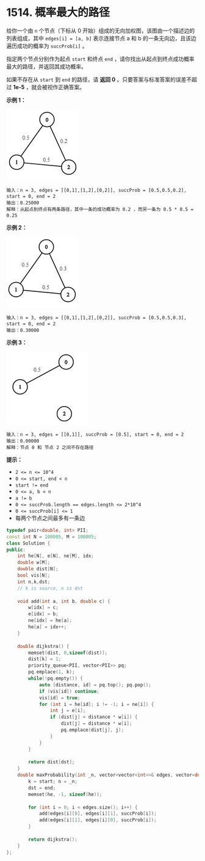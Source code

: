 # 1514. 概率最大的路径



给你一个由 `n` 个节点（下标从 0 开始）组成的无向加权图，该图由一个描述边的列表组成，其中 `edges[i] = [a, b]` 表示连接节点 a 和 b 的一条无向边，且该边遍历成功的概率为 `succProb[i]` 。

指定两个节点分别作为起点 `start` 和终点 `end` ，请你找出从起点到终点成功概率最大的路径，并返回其成功概率。

如果不存在从 `start` 到 `end` 的路径，请 **返回 0** 。只要答案与标准答案的误差不超过 **1e-5** ，就会被视作正确答案。

**示例 1：**

![](<../../../.gitbook/assets/image (6) (1).png>)

```
输入：n = 3, edges = [[0,1],[1,2],[0,2]], succProb = [0.5,0.5,0.2], start = 0, end = 2
输出：0.25000
解释：从起点到终点有两条路径，其中一条的成功概率为 0.2 ，而另一条为 0.5 * 0.5 = 0.25
```

**示例 2：**

![](<../../../.gitbook/assets/image (3).png>)

```
输入：n = 3, edges = [[0,1],[1,2],[0,2]], succProb = [0.5,0.5,0.3], start = 0, end = 2
输出：0.30000
```

**示例 3：**

![](<../../../.gitbook/assets/image (5).png>)

```
输入：n = 3, edges = [[0,1]], succProb = [0.5], start = 0, end = 2
输出：0.00000
解释：节点 0 和 节点 2 之间不存在路径
```

**提示：**

* `2 <= n <= 10^4`
* `0 <= start, end < n`
* `start != end`
* `0 <= a, b < n`
* `a != b`
* `0 <= succProb.length == edges.length <= 2*10^4`
* `0 <= succProb[i] <= 1`
* 每两个节点之间最多有一条边

```cpp
typedef pair<double, int> PII;
const int N = 100005, M = 100005;
class Solution {
public:
    int he[N], e[N], ne[M], idx;
    double w[M];
    double dist[N];
    bool vis[N];
    int n,k,dst; 
    // k is source, n is dst
    
    void add(int a, int b, double c) {
        w[idx] = c; 
        e[idx] = b; 
        ne[idx] = he[a]; 
        he[a] = idx++;
    }

    double dijkstra() {
        memset(dist, 0,sizeof(dist));
        dist[k] = 1;
        priority_queue<PII, vector<PII>> pq;
        pq.emplace(1, k);
        while(!pq.empty()) {
            auto [distance, id] = pq.top(); pq.pop();
            if (vis[id]) continue;
            vis[id] = true;
            for (int i = he[id]; i != -1; i = ne[i]) {
                int j = e[i];
                if (dist[j] < distance * w[i]) {
                    dist[j] = distance * w[i];
                    pq.emplace(dist[j], j);
                }
            }
        }

        return dist[dst];
    }
    double maxProbability(int _n, vector<vector<int>>& edges, vector<double>& succProb, int start, int end) {
        k = start; n = _n;
        dst = end;
        memset(he, -1, sizeof(he));
        
        for (int i = 0; i < edges.size(); i++) {
            add(edges[i][0], edges[i][1], succProb[i]);
            add(edges[i][1], edges[i][0], succProb[i]);
        }
        
        return dijkstra();
    }
};
```
